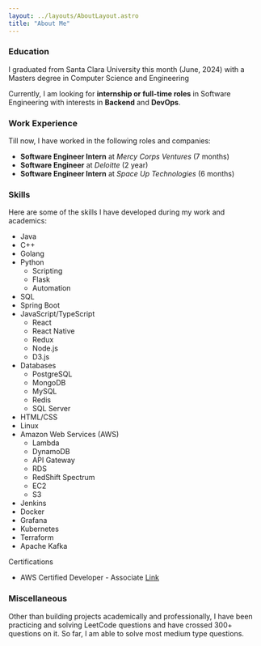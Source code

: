 ```yaml
---
layout: ../layouts/AboutLayout.astro
title: "About Me"
---
```


### Education

I graduated from Santa Clara University this month (June, 2024) with a Masters degree in Computer Science and Engineering 

Currently, I am looking for **internship or full-time roles** in Software Engineering with interests in **Backend** and **DevOps**.

### Work Experience

Till now, I have worked in the following roles and companies:

- **Software Engineer Intern** at *Mercy Corps Ventures* (7 months)
- **Software Engineer** at *Deloitte* (2 year)
- **Software Engineer Intern** at *Space Up Technologies* (6 months)

### Skills

Here are some of the skills I have developed during my work and academics:

- Java
- C++
- Golang
- Python
  - Scripting
  - Flask
  - Automation
- SQL
- Spring Boot
- JavaScript/TypeScript
  - React
  - React Native
  - Redux
  - Node.js
  - D3.js
- Databases
  - PostgreSQL
  - MongoDB 
  - MySQL
  - Redis 
  - SQL Server
- HTML/CSS
- Linux
- Amazon Web Services (AWS)
  - Lambda
  - DynamoDB
  - API Gateway
  - RDS
  - RedShift Spectrum
  - EC2
  - S3
- Jenkins
- Docker
- Grafana
- Kubernetes
- Terraform
- Apache Kafka

Certifications
- AWS Certified Developer - Associate [Link](https://www.credly.com/badges/bffdbeae-fa62-446f-92f4-77a446acf300/public_url)

### Miscellaneous

Other than building projects academically and professionally, I have been practicing and solving LeetCode questions and have crossed 300+ questions on it. So far, I am able to solve most medium type questions.